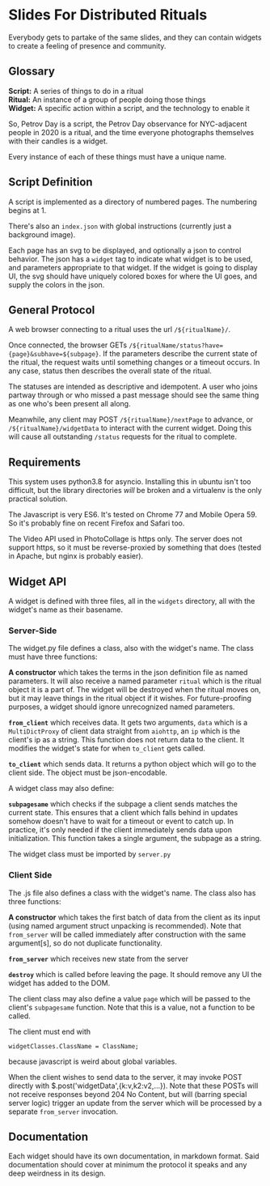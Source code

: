 # Slides For Distributed Rituals

Everybody gets to partake of the same slides, and they can contain
widgets to create a feeling of presence and community.

## Glossary

**Script:** A series of things to do in a ritual    
**Ritual:** An instance of a group of people doing those things    
**Widget:** A specific action within a script, and the technology to
enable it

So, Petrov Day is a script, the Petrov Day observance for NYC-adjacent
people in 2020 is a ritual, and the time everyone photographs
themselves with their candles is a widget.

Every instance of each of these things must have a unique name.

## Script Definition

A script is implemented as a directory of numbered pages.  The
numbering begins at 1.

There's also an `index.json` with global instructions (currently just
a background image).

Each page has an svg to be displayed, and optionally a json to control
behavior.  The json has a `widget` tag to indicate what widget is to
be used, and parameters appropriate to that widget.  If the widget is
going to display UI, the svg should have uniquely colored boxes for
where the UI goes, and supply the colors in the json.

## General Protocol

A web browser connecting to a ritual uses the url `/${ritualName}/`.  

Once connected, the browser GETs
`/${ritualName/status?have={page}&subhave=${subpage}`.  If the
parameters describe the current state of the ritual, the request waits
until something changes or a timeout occurs.  In any case, status then
describes the overall state of the ritual.

The statuses are intended as descriptive and idempotent.  A user who
joins partway through or who missed a past message should see the same
thing as one who's been present all along.

Meanwhile, any client may POST `/${ritualName}/nextPage` to advance,
or `/${ritualName}/widgetData` to interact with the current widget.
Doing this will cause all outstanding `/status` requests for the
ritual to complete.

## Requirements

This system uses python3.8 for asyncio.  Installing this in ubuntu
isn't too difficult, but the library directories *will* be broken and
a virtualenv is the only practical solution.

The Javascript is very ES6.  It's tested on Chrome 77 and
Mobile Opera 59.  So it's probably fine on recent Firefox and Safari
too.

The Video API used in PhotoCollage is https only.  The server does not
support https, so it must be reverse-proxied by something that does
(tested in Apache, but nginx is probably easier).

## Widget API

A widget is defined with three files, all in the `widgets` directory,
all with the widget's name as their basename.

### Server-Side

The widget.py file defines a class, also with the widget's name.  The
class must have three functions:

**A constructor** which takes the terms in the json definition file as
  named parameters.  It will also receive a named parameter `ritual`
  which is the ritual object it is a part of.  The widget will be
  destroyed when the ritual moves on, but it may leave things in the
  ritual object if it wishes.  For future-proofing purposes, a widget
  should ignore unrecognized named parameters.

**`from_client`** which receives data.  It gets two arguments, `data`
  which is a `MultiDictProxy` of client data straight from `aiohttp`,
  an `ip` which is the client's ip as a string.  This function does
  not return data to the client.  It modifies the widget's state for
  when `to_client` gets called.

**`to_client`** which sends data.  It returns a python object which
  will go to the client side.  The object must be json-encodable.

A widget class may also define:

**`subpagesame`** which checks if the subpage a client sends matches
  the current state.  This ensures that a client which falls behind in
  updates somehow doesn't have to wait for a timeout or event to catch
  up.  In practice, it's only needed if the client immediately sends
  data upon initialization.  This function takes a single argument,
  the subpage as a string.

The widget class must be imported by `server.py`

### Client Side

The .js file also defines a class with the widget's name.  The class
also has three functions:

**A constructor** which takes the first batch of data from the client
  as its input (using named argument struct unpacking is
  recommended).  Note that `from_server` will be called immediately
  after construction with the same argument[s], so do not duplicate
  functionality.

**`from_server`** which receives new state from the server

**`destroy`** which is called before leaving the page.  It should
  remove any UI the widget has added to the DOM.

The client class may also define a value `page` which will be passed
to the client's `subpagesame` function.  Note that this is a value,
not a function to be called.

The client must end with

    widgetClasses.ClassName = ClassName;

because javascript is weird about global variables.

When the client wishes to send data to the server, it may invoke POST
directly with $.post('widgetData',{k:v,k2:v2,...}).  Note that these
POSTs will not receive responses beyond 204 No Content, but will
(barring special server logic) trigger an update from the server which
will be processed by a separate `from_server` invocation.

## Documentation

Each widget should have its own documentation, in markdown format.
Said documentation should cover at minimum the protocol it speaks and
any deep weirdness in its design.